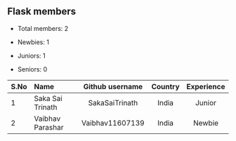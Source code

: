 ## Flask members

-   Total members: 2

-   Newbies: 1
-   Juniors: 1
-   Seniors: 0

| S.No | Name             | Github username | Country | Experience |
| :--- | :--------------- | :-------------: | :-----: | :--------: |
| 1    | Saka Sai Trinath | SakaSaiTrinath  |  India  |   Junior   |
| 2    | Vaibhav Parashar | Vaibhav11607139 |  India  |   Newbie   |
